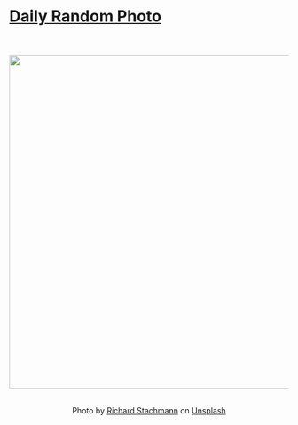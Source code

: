 # [Daily Random Photo](https://www.dailyrandomphoto.com/)

<div align="center">
  <br>
  <br>
  <a href="https://www.dailyrandomphoto.com/p/2024/2024-12-26/"><img src="https://images.unsplash.com/photo-1731076274484-e3882b02d523?crop=entropy&cs=tinysrgb&fit=max&fm=jpg&ixid=M3w3NzUwOHwwfDF8cmFuZG9tfHx8fHx8fHx8MTczNTE3MzU3Mnw&ixlib=rb-4.0.3&q=80&w=1080" width="600px"></a>
  <br>
  <br>
  <p class="has-text-grey">Photo by <a href="https://unsplash.com/@stachmann?utm_source=Daily%20Random%20Photo&amp;utm_medium=referral" target="_blank" rel="noopener noreferrer">Richard Stachmann</a> on <a href="https://unsplash.com/photos/a-lake-surrounded-by-mountains-with-a-church-in-the-middle-qM9AslmYNyY?utm_source=Daily%20Random%20Photo&amp;utm_medium=referral" target="_blank" rel="noopener noreferrer">Unsplash</a></p>
</div>
